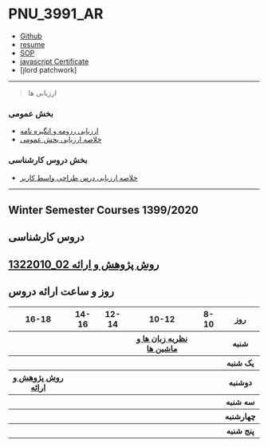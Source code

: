 # PNU_3991_AR



- [Github](https://github.com/hadihaghighat)
- [resume](https://hadihaghighat.github.io/)
- [SOP](https://hadihaghighat.github.io/sop)
- [javascript Certificate](https://github.com/hadihaghighat/PNU_3991_AR/blob/main/JS.jpg)
- [jlord patchwork]

------------------
> ارزیابی ها

###  بخش عمومی
- [ارزیابی رزومه و انگیزه نامه]()
- [خلاصه ارزیابی بخش عمومی]()

### بخش دروس کارشناسی
- [خلاصه ارزیابی درس طراحی واسط کاربر]()
-----------------


 ## Winter Semester Courses 1399/2020
    
## دروس کارشناسی


[1322010_02 روش پژوهش و ارائه](https://github.com/AliRazavi-edu/PNU_3991/tree/master/_BSc/ResearchAndPresentationMethods/1322010_02/64_%D8%B1%D8%B6%D9%88%D8%A7%D9%86%D9%87%20%D9%86%D9%88%D8%B1%D8%B2%D8%A7%D8%A6%D9%8A)
--------------
## روز و ساعت ارائه دروس

<table style="width:100%">
  <tr>
    <th >16-18</th>
    <th >14-16</th>
    <th >12-14</th>
    <th>10-12</th>
    <th>8-10</th>
    <th>روز</th>
  </tr>
  <tr>
    <th ></th>
    <th ></th>
    <th ></th>
    <th><a  href="https://github.com/AliRazavi-edu/PNU_3991/tree/master/_BSc/Theory-of-Languages-and-Machines#TOC">نظریه زبان ها و ماشین ها</a></th>
    <th></th>
    <th>شنبه</th>
  </tr>
   <tr>
    <th ></th>
    <th ></th>
    <th></th>
    <th></th>
    <th ></th>
    <th>یک شنبه</th>
  </tr>
   <tr>
     <th ><a  href="https://github.com/AliRazavi-edu/PNU_3991/tree/master/_BSc/ResearchAndPresentationMethods#TOC">روش پژوهش و ارائه</a></th>
    <th></th>
     <th></th>
     <th></th>
     <th></th>
    <th>دوشنبه</th>
  </tr>
   <tr>
    <th ></th>
    <th ></th>
    <th></th>
    <th></th>
    <th ></th>
    <th>سه شنبه</th>
  </tr>
   <tr>
    <th ></th>
    <th ></th>
    <th></th>
    <th></th>
     <th ></th>
    <th>چهارشنبه</th>
  </tr>
   <tr>
    <th ></th>
     <th ></th>
     <th >
     <th>
    <th></th>
    <th>پنج شنبه</th>
  </tr>
</table> 
